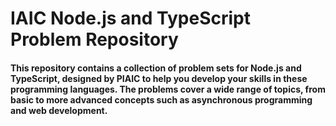 <h1><b>IAIC Node.js and TypeScript Problem Repository</b></h1>
<h4>This repository contains a collection of problem sets for Node.js and TypeScript, designed by PIAIC to help you develop your skills in these programming languages. The problems cover a wide range of topics, from basic to more advanced concepts such as asynchronous programming and web development.</h4>
